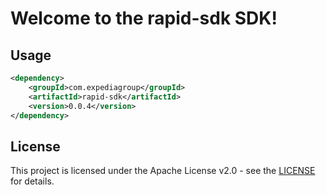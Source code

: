 # Welcome to the rapid-sdk SDK!

## Usage
```xml
<dependency>
    <groupId>com.expediagroup</groupId>
    <artifactId>rapid-sdk</artifactId>
    <version>0.0.4</version>
</dependency>
```

## License

This project is licensed under the Apache License v2.0 - see the [LICENSE](LICENSE) for details.
